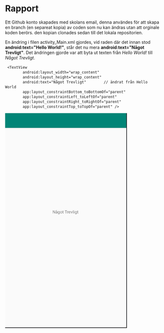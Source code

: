 
# Rapport

Ett Github konto skapades med skolans email, denna användes för att skapa en branch (en separeat kopia) av coden som
nu kan ändras utan att orginale koden berörs. den kopian clonades sedan till det lokala repositorien.

En ändring i filen activity_Main.xml gjordes, vid raden där det innan stod __android:text="Hello World!"__, står det nu mera __android:text="Något Trevligt"__.
Det ändringen gjorde var att byta ut texten från *Hello World!* till *Något Trevligt*.



```
 <TextView
        android:layout_width="wrap_content"
        android:layout_height="wrap_content"
        android:text="Något Trevligt"        // ändrat från Hello World
        app:layout_constraintBottom_toBottomOf="parent"
        app:layout_constraintLeft_toLeftOf="parent"
        app:layout_constraintRight_toRightOf="parent"
        app:layout_constraintTop_toTopOf="parent" />
```

![](labbrapport.jpg)

